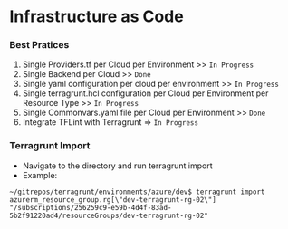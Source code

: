 # Infrastructure as Code


### Best Pratices
1. Single Providers.tf per Cloud per Environment >> `In Progress`
2. Single Backend per Cloud >> `Done`
3. Single yaml configuration per cloud per environment >> `In Progress`
4. Single terragrunt.hcl configuration per Cloud per Environment per Resource Type >> `In Progress`
5. Single Commonvars.yaml file per Cloud per Environment >> `Done`
6. Integrate TFLint with Terragrunt => `In Progress`



### Terragrunt Import

- Navigate to the directory and run terragrunt import
- Example:
```
~/gitrepos/terragrunt/environments/azure/dev$ terragrunt import azurerm_resource_group.rg[\"dev-terragrunt-rg-02\"] "/subscriptions/256259c9-e59b-4d4f-83ad-5b2f91220ad4/resourceGroups/dev-terragrunt-rg-02"
```